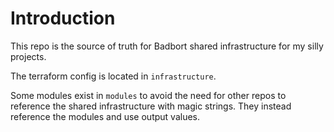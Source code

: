 # Introduction 

This repo is the source of truth for Badbort shared infrastructure for my silly projects. 

The terraform config is located in `infrastructure`. 

Some modules exist in `modules` to avoid the need for other repos to reference the shared infrastructure with magic strings. They instead reference the modules and use output values.